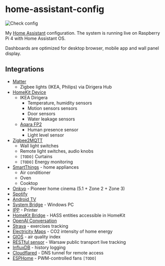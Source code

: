 # home-assistant-config

![Check config](https://github.com/skdw/home-assistant-config/actions/workflows/ci.yml/badge.svg)

My [Home Assistant](http://home-assistant.io) configuration. The system is running live on Raspberry Pi 4 with Home Assistant OS.

Dashboards are optimized for desktop browser, mobile app and wall panel display.

## Integrations

- [Matter](https://www.home-assistant.io/integrations/matter)
  - Zigbee lights (IKEA, Philips) via Dirigera Hub
- [HomeKit Device](https://www.home-assistant.io/integrations/homekit_controller)
  - IKEA Dirigera
    - Temperature, humidity sensors
    - Motion sensors sensors
    - Door sensors
    - Water leakage sensors
  - [Aqara FP2](https://www.aqara.com/eu/product/presence-sensor-fp2/)
    - Human presence sensor
    - Light level sensor
- [Zigbee2MQTT](https://www.zigbee2mqtt.io/)
  - Wall light switches
  - Remote light switches, audio knobs
  - `[TODO]` Curtains
  - `[TODO]` Energy monitoring
- [SmartThings](https://www.home-assistant.io/integrations/smartthings/) - home appliances
  - Air conditioner
  - Oven
  - Cooktop
- [Onkyo](https://www.home-assistant.io/integrations/onkyo/) - Pioneer home cinema (5.1 + Zone 2 + Zone 3)
- [Spotify](https://www.home-assistant.io/integrations/spotify/)
- [Android TV](https://www.home-assistant.io/integrations/androidtv/)
- [System Bridge](https://www.home-assistant.io/integrations/system_bridge/) - Windows PC
- [IPP](https://www.home-assistant.io/integrations/ipp/) - Printer
- [HomeKit Bridge](https://www.home-assistant.io/integrations/homekit/) - HASS entities accessible in HomeKit
- [OpenAI Conversation](https://www.home-assistant.io/integrations/openai_conversation/)
- [Strava](https://github.com/craibo/ha_strava) - exercises tracking
- [Electricity Maps](https://www.home-assistant.io/integrations/co2signal/) - CO2 intensity of home energy
- [GIOŚ](https://www.home-assistant.io/integrations/gios/) - air quality index
- [RESTful sensor](https://www.home-assistant.io/integrations/sensor.rest/) - Warsaw public transport live tracking
- [InfluxDB](https://www.home-assistant.io/integrations/influxdb/) - history logging
- [Cloudflared](https://github.com/brenner-tobias/addon-cloudflared) - DNS tunnel for remote access
- [ESPHome](https://www.home-assistant.io/integrations/esphome/) - PWM-controlled fans `[TODO]`
